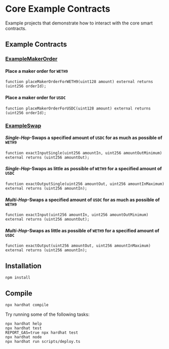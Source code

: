 # Core Example Contracts

Example projects that demonstrate how to interact with the core smart contracts.

## Example Contracts

### [ExampleMakerOrder](./contracts/ExampleMakerOrder.sol)

#### Place a maker order for `WETH9`

```solidity
function placeMakerOrderForWETH9(uint128 amount) external returns (uint256 orderId);
```

#### Place a maker order for `USDC`

```solidity
function placeMakerOrderForUSDC(uint128 amount) external returns (uint256 orderId);
```

### [ExampleSwap](./contracts/ExampleSwap.sol)

#### *Single-Hop*-Swaps a specified amount of `USDC` for as much as possible of `WETH9`

```solidity
function exactInputSingle(uint256 amountIn, uint256 amountOutMinimum) external returns (uint256 amountOut);
```

#### *Single-Hop*-Swaps as little as possible of `WETH9` for a specified amount of `USDC`

```solidity
function exactOutputSingle(uint256 amountOut, uint256 amountInMaximum) external returns (uint256 amountIn);
```

#### *Multi-Hop*-Swaps a specified amount of `USDC` for as much as possible of `WETH9`

```solidity
function exactInput(uint256 amountIn, uint256 amountOutMinimum) external returns (uint256 amountOut);
```

#### *Multi-Hop*-Swaps as little as possible of `WETH9` for a specified amount of `USDC`

```solidity
function exactOutput(uint256 amountOut, uint256 amountInMaximum) external returns (uint256 amountIn);
```

## Installation

```shell
npm install
```

## Compile

```shell
npx hardhat compile
```

Try running some of the following tasks:

```shell
npx hardhat help
npx hardhat test
REPORT_GAS=true npx hardhat test
npx hardhat node
npx hardhat run scripts/deploy.ts
```
